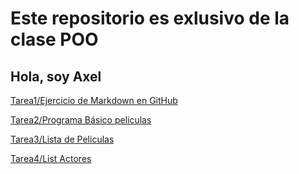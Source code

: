 # Este repositorio es exlusivo de la clase POO

## Hola, soy Axel

[Tarea1/Ejercicio de Markdown en GitHub](./Setup/README.md)

[Tarea2/Programa Básico peliculas](./Peliculas)

[Tarea3/Lista de Peliculas](./ListaPeliculas)

[Tarea4/List Actores](./Peliculas)